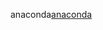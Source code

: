 anaconda[anaconda](https://mirrors.tuna.tsinghua.edu.cn/anaconda/archive/Anaconda3-5.3.1-Windows-x86_64.exe)
